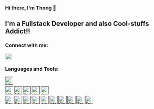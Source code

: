 ### Hi there, I'm Thong 👋
## I'm a Fullstack Developer and also Cool-stuffs Addict!! 

### Connect with me:

[<img align="left" alt="Thong Phan | LinkedIn" width="22px" src="https://img.shields.io/badge/LinkedIn-0077B5?style=for-the-badge&logo=linkedin&logoColor=white" />](https://www.linkedin.com/in/thong-phan-1a00581b4/)

<br />

### Languages and Tools:

[<img align="left" alt="Visual Studio Code" width="26px" src="https://img.shields.io/badge/Visual_Studio_Code-0078D4?style=for-the-badge&logo=visual%20studio%20code&logoColor=white" />]()

<br />

[<img align="left" alt="HTML5" width="26px" src="	https://img.shields.io/badge/HTML5-E34F26?style=for-the-badge&logo=html5&logoColor=white" />]()
[<img align="left" alt="CSS3" width="26px" src="	https://img.shields.io/badge/CSS3-1572B6?style=for-the-badge&logo=css3&logoColor=white" />]()
[<img align="left" alt="Sass" width="26px" src="https://img.shields.io/badge/Sass-CC6699?style=for-the-badge&logo=sass&logoColor=white" />]()
[<img align="left" alt="JavaScript" width="26px" src="https://img.shields.io/badge/JavaScript-323330?style=for-the-badge&logo=javascript&logoColor=F7DF1E" />]()
[<img align="left" alt="TypeScript" width="26px" src="https://img.shields.io/badge/TypeScript-007ACC?style=for-the-badge&logo=typescript&logoColor=white" />]()

<br />

[<img align="left" alt="React" width="26px" src="https://img.shields.io/badge/React-20232A?style=for-the-badge&logo=react&logoColor=61DAFB" />]()
[<img align="left" alt="React Native" width="26px" src="https://img.shields.io/badge/React_Native-20232A?style=for-the-badge&logo=react&logoColor=61DAFB" />]()
[<img align="left" alt="Gatsby" width="26px" src="	https://img.shields.io/badge/Gatsby-663399?style=for-the-badge&logo=gatsby&logoColor=white" />]()
[<img align="left" alt="GraphQL" width="26px" src="	https://img.shields.io/badge/GraphQl-E10098?style=for-the-badge&logo=graphql&logoColor=white" />]()
[<img align="left" alt="Node.js" width="26px" src="https://img.shields.io/badge/Node.js-339933?style=for-the-badge&logo=nodedotjs&logoColor=white" />]()
[<img align="left" alt="MongoDB" width="26px" src="https://img.shields.io/badge/MongoDB-white?style=for-the-badge&logo=mongodb&logoColor=4EA94B" />]()
[<img align="left" alt="Git" width="26px" src="https://img.shields.io/badge/Git-F05032?style=for-the-badge&logo=git&logoColor=white" />]()
[<img align="left" alt="GitHub" width="26px" src="https://img.shields.io/badge/GitHub-100000?style=for-the-badge&logo=github&logoColor=white" />]()
[<img align="left" alt="Terminal" width="26px" src="https://img.shields.io/badge/Shell_Script-121011?style=for-the-badge&logo=gnu-bash&logoColor=white" />]()
[<img align="left" alt="Docker" width="26px" src="https://img.shields.io/badge/Docker-2CA5E0?style=for-the-badge&logo=docker&logoColor=white" />]()

<br />
<br />
